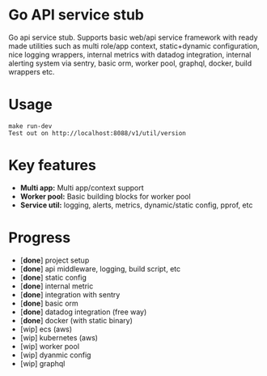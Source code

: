 # Go API service stub
Go api service stub. Supports basic web/api service framework with ready made utilities such as multi role/app context, static+dynamic configuration, nice logging wrappers, internal metrics with datadog integration, internal alerting system via sentry, basic orm, worker pool, graphql, docker, build wrappers etc.

# Usage
    make run-dev
    Test out on http://localhost:8088/v1/util/version


# Key features
* **Multi app:** Multi app/context support
* **Worker pool:** Basic building blocks for worker pool
* **Service util:** logging, alerts, metrics, dynamic/static config, pprof, etc
  

# Progress
* [**done**] project setup
* [**done**] api middleware, logging, build script, etc
* [**done**] static config
* [**done**] internal metric
* [**done**] integration with sentry
* [**done**] basic orm
* [**done**] datadog integration (free way)
* [**done**] docker (with static binary)
* [wip] ecs (aws)
* [wip] kubernetes (aws)
* [wip] worker pool
* [wip] dyanmic config
* [wip] graphql
